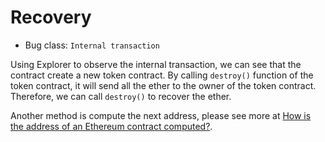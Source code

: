 # Recovery

- Bug class: `Internal transaction`

Using Explorer to observe the internal transaction, we can see that the contract create a new token contract. By calling `destroy()` function of the token contract, it will send all the ether to the owner of the token contract. Therefore, we can call `destroy()` to recover the ether.

Another method is compute the next address, please see more at [How is the address of an Ethereum contract computed?](https://ethereum.stackexchange.com/questions/760/how-is-the-address-of-an-ethereum-contract-computed).
